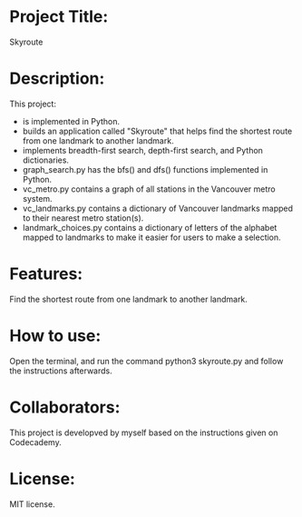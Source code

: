 # Project Title:
Skyroute

# Description:
This project:
+ is implemented in Python.
+ builds an application called "Skyroute" that helps find the shortest route from one landmark to another landmark.
+ implements breadth-first search, depth-first search, and Python dictionaries.
+ graph_search.py has the bfs() and dfs() functions implemented in Python.
+ vc_metro.py contains a graph of all stations in the Vancouver metro system.
+ vc_landmarks.py contains a dictionary of Vancouver landmarks mapped to their nearest metro station(s).
+ landmark_choices.py contains a dictionary of letters of the alphabet mapped to landmarks to make it easier for users to make a selection.

# Features:
Find the shortest route from one landmark to another landmark.

# How to use:
Open the terminal, and run the command python3 skyroute.py and follow the instructions afterwards.

# Collaborators: 
This project is developved by myself based on the instructions given on Codecademy.

# License: 
MIT license.